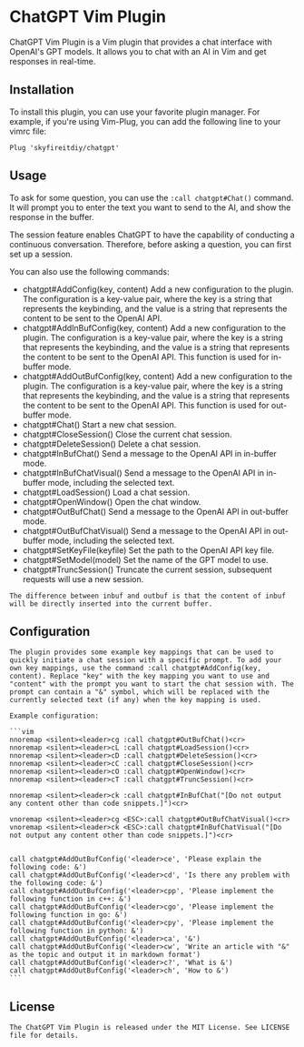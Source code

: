 # ChatGPT Vim Plugin

ChatGPT Vim Plugin is a Vim plugin that provides a chat interface with OpenAI's GPT models. It allows you to chat with an AI in Vim and get responses in real-time.

## Installation

To install this plugin, you can use your favorite plugin manager. For example, if you're using Vim-Plug, you can add the following line to your vimrc file:

```vim
Plug 'skyfireitdiy/chatgpt'
```

## Usage

To ask for some question, you can use the `:call chatgpt#Chat()` command. It will prompt you to enter the text you want to send to the AI, and show the response in the buffer.

The session feature enables ChatGPT to have the capability of conducting a continuous conversation. Therefore, before asking a question, you can first set up a session.

You can also use the following commands:

-    chatgpt#AddConfig(key, content)
    Add a new configuration to the plugin. The configuration is a key-value pair, where the key is a string that represents the keybinding, and the value is a string that represents the content to be sent to the OpenAI API.
-    chatgpt#AddInBufConfig(key, content)
    Add a new configuration to the plugin. The configuration is a key-value pair, where the key is a string that represents the keybinding, and the value is a string that represents the content to be sent to the OpenAI API. This function is used for in-buffer mode.
-    chatgpt#AddOutBufConfig(key, content)
    Add a new configuration to the plugin. The configuration is a key-value pair, where the key is a string that represents the keybinding, and the value is a string that represents the content to be sent to the OpenAI API. This function is used for out-buffer mode.
-    chatgpt#Chat()
    Start a new chat session.
-    chatgpt#CloseSession()
    Close the current chat session.
-    chatgpt#DeleteSession()
    Delete a chat session.
-    chatgpt#InBufChat()
    Send a message to the OpenAI API in in-buffer mode.
-    chatgpt#InBufChatVisual()
    Send a message to the OpenAI API in in-buffer mode, including the selected text.
-    chatgpt#LoadSession()
    Load a chat session.
-    chatgpt#OpenWindow()
    Open the chat window.
-    chatgpt#OutBufChat()
    Send a message to the OpenAI API in out-buffer mode.
-    chatgpt#OutBufChatVisual()
    Send a message to the OpenAI API in out-buffer mode, including the selected text.
-    chatgpt#SetKeyFile(keyfile)
    Set the path to the OpenAI API key file.
-    chatgpt#SetModel(model)
    Set the name of the GPT model to use.
-    chatgpt#TruncSession()
    Truncate the current session, subsequent requests will use a new session.

    The difference between inbuf and outbuf is that the content of inbuf will be directly inserted into the current buffer.

## Configuration

    The plugin provides some example key mappings that can be used to quickly initiate a chat session with a specific prompt. To add your own key mappings, use the command :call chatgpt#AddConfig(key, content). Replace "key" with the key mapping you want to use and "content" with the prompt you want to start the chat session with. The prompt can contain a "&" symbol, which will be replaced with the currently selected text (if any) when the key mapping is used.

    Example configuration:

    ```vim
    nnoremap <silent><leader>cg :call chatgpt#OutBufChat()<cr>
    nnoremap <silent><leader>cL :call chatgpt#LoadSession()<cr>
    nnoremap <silent><leader>cD :call chatgpt#DeleteSession()<cr>
    nnoremap <silent><leader>cC :call chatgpt#CloseSession()<cr>
    nnoremap <silent><leader>cO :call chatgpt#OpenWindow()<cr>
    nnoremap <silent><leader>cT :call chatgpt#TruncSession()<cr>

    nnoremap <silent><leader>ck :call chatgpt#InBufChat("[Do not output any content other than code snippets.]")<cr>

    vnoremap <silent><leader>cg <ESC>:call chatgpt#OutBufChatVisual()<cr>
    vnoremap <silent><leader>ck <ESC>:call chatgpt#InBufChatVisual("[Do not output any content other than code snippets.]")<cr>


    call chatgpt#AddOutBufConfig('<leader>ce', 'Please explain the following code: &')
    call chatgpt#AddOutBufConfig('<leader>cd', 'Is there any problem with the following code: &')
    call chatgpt#AddOutBufConfig('<leader>cpp', 'Please implement the following function in c++: &')
    call chatgpt#AddOutBufConfig('<leader>cgo', 'Please implement the following function in go: &')
    call chatgpt#AddOutBufConfig('<leader>cpy', 'Please implement the following function in python: &')
    call chatgpt#AddOutBufConfig('<leader>ca', '&')
    call chatgpt#AddOutBufConfig('<leader>cw', 'Write an article with "&" as the topic and output it in markdown format')
    call chatgpt#AddOutBufConfig('<leader>c?', 'What is &')
    call chatgpt#AddOutBufConfig('<leader>ch', 'How to &')
    ```

## License

    The ChatGPT Vim Plugin is released under the MIT License. See LICENSE file for details.

